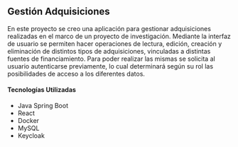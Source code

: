 ## Gestión Adquisiciones

En este proyecto se creo una aplicación para gestionar adquisiciones realizadas en el marco de un proyecto de investigación. Mediante la interfaz de usuario se permiten hacer operaciones de lectura, edición, creación y eliminación de distintos tipos de adquisiciones, vinculadas a distintas fuentes de financiamiento. Para poder realizar las mismas se solicita al usuario autenticarse previamente, lo cual determinará según su rol las posibilidades de acceso a los diferentes datos.

#### Tecnologías Utilizadas
-   Java Spring Boot
-   React
-   Docker
-   MySQL
-   Keycloak
